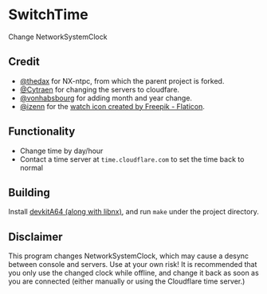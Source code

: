 # SwitchTime
Change NetworkSystemClock

## Credit
- [@thedax](https://github.com/thedax) for NX-ntpc, from which the parent project is forked.
- [@Cytraen](https://github.com/Cytraen) for changing the servers to cloudfare.
- [@vonhabsbourg](https://github.com/vonhabsbourg) for adding month and year change.
- [@izenn](https://github.com/izenn) for the <a href="https://www.flaticon.com/free-icons/watch" title="watch icons">watch icon created by Freepik - Flaticon</a>.

## Functionality
- Change time by day/hour
- Contact a time server at `time.cloudflare.com` to set the time back to normal

## Building
Install [devkitA64 (along with libnx)](https://devkitpro.org/wiki/Getting_Started), and run `make` under the project directory.

## Disclaimer
This program changes NetworkSystemClock, which may cause a desync between console and servers. Use at your own risk! It is recommended that you only use the changed clock while offline, and change it back as soon as you are connected (either manually or using the Cloudflare time server.)
